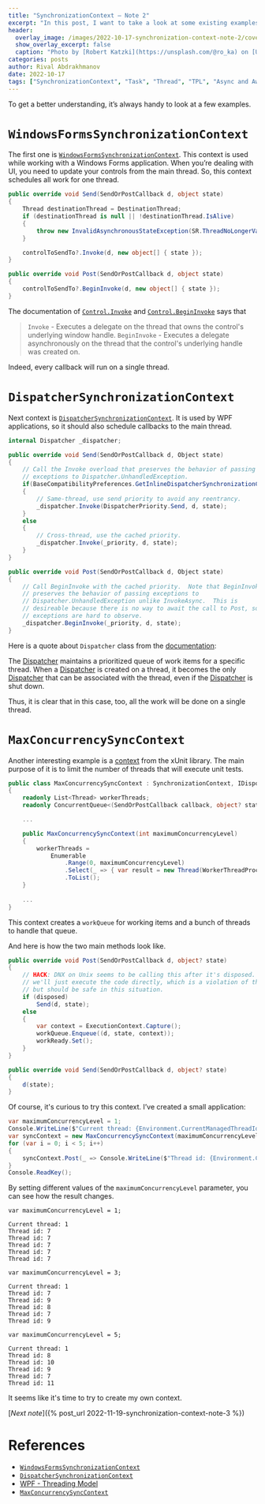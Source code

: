```yaml
---
title: "SynchronizationContext — Note 2"
excerpt: "In this post, I want to take a look at some existing examples of SynchronizationContext."
header:
  overlay_image: /images/2022-10-17-synchronization-context-note-2/cover.jpg
  show_overlay_excerpt: false
  caption: "Photo by [Robert Katzki](https://unsplash.com/@ro_ka) on [Unsplash](https://unsplash.com)"
categories: posts
author: Rival Abdrakhmanov
date: 2022-10-17
tags: ["SynchronizationContext", "Task", "Thread", "TPL", "Async and Await"]
---
```

To get a better understanding, it’s always handy to look at a few examples.

# `WindowsFormsSynchronizationContext`

The first one
is [`WindowsFormsSynchronizationContext`](https://github.com/dotnet/winforms/blob/main/src/System.Windows.Forms/src/System/Windows/Forms/WindowsFormsSynchronizationContext.cs).
This context is used while working with a Windows Forms application. When you’re dealing with UI, you need to update
your controls from the main thread. So, this context schedules all work for one thread.

```csharp
public override void Send(SendOrPostCallback d, object state)
{
    Thread destinationThread = DestinationThread;
    if (destinationThread is null || !destinationThread.IsAlive)
    {
        throw new InvalidAsynchronousStateException(SR.ThreadNoLongerValid);
    }

    controlToSendTo?.Invoke(d, new object[] { state });
}

public override void Post(SendOrPostCallback d, object state)
{
    controlToSendTo?.BeginInvoke(d, new object[] { state });
}
```

The documentation
of [`Control.Invoke`](https://learn.microsoft.com/en-us/dotnet/api/system.windows.forms.control.invoke?view=windowsdesktop-6.0)
and [`Control.BeginInvoke`](https://learn.microsoft.com/en-us/dotnet/api/system.windows.forms.control.begininvoke?view=windowsdesktop-6.0)
says that

> `Invoke` - Executes a delegate on the thread that owns the control's underlying window handle.
`BeginInvoke` - Executes a delegate asynchronously on the thread that the control's underlying handle was created on.

Indeed, every callback will run on a single thread.

# `DispatcherSynchronizationContext`

Next context
is [`DispatcherSynchronizationContext`](https://github.com/dotnet/wpf/blob/main/src/Microsoft.DotNet.Wpf/src/WindowsBase/System/Windows/Threading/DispatcherSynchronizationContext.cs).
It is used by WPF applications, so it should also schedule callbacks to the main thread.

```csharp
internal Dispatcher _dispatcher;

public override void Send(SendOrPostCallback d, Object state)
{
    // Call the Invoke overload that preserves the behavior of passing
    // exceptions to Dispatcher.UnhandledException.  
    if(BaseCompatibilityPreferences.GetInlineDispatcherSynchronizationContextSend() && _dispatcher.CheckAccess())
    {
        // Same-thread, use send priority to avoid any reentrancy.
        _dispatcher.Invoke(DispatcherPriority.Send, d, state);
    }
    else
    {
        // Cross-thread, use the cached priority.
        _dispatcher.Invoke(_priority, d, state);
    }
}

public override void Post(SendOrPostCallback d, Object state)
{
    // Call BeginInvoke with the cached priority.  Note that BeginInvoke
    // preserves the behavior of passing exceptions to
    // Dispatcher.UnhandledException unlike InvokeAsync.  This is
    // desireable because there is no way to await the call to Post, so
    // exceptions are hard to observe.
    _dispatcher.BeginInvoke(_priority, d, state);
}
```

Here is a quote about `Dispatcher` class from
the [documentation](https://learn.microsoft.com/en-us/dotnet/api/system.windows.threading.dispatcher?view=windowsdesktop-6.0):

>
The [Dispatcher](https://learn.microsoft.com/en-us/dotnet/api/system.windows.threading.dispatcher?view=windowsdesktop-6.0)
maintains a prioritized queue of work items for a specific thread.
When
a [Dispatcher](https://learn.microsoft.com/en-us/dotnet/api/system.windows.threading.dispatcher?view=windowsdesktop-6.0)
is created on a thread, it becomes the
only [Dispatcher](https://learn.microsoft.com/en-us/dotnet/api/system.windows.threading.dispatcher?view=windowsdesktop-6.0)
that can be associated with the thread, even if
the [Dispatcher](https://learn.microsoft.com/en-us/dotnet/api/system.windows.threading.dispatcher?view=windowsdesktop-6.0)
is shut down.

Thus, it is clear that in this case, too, all the work will be done on a single thread.

# `MaxConcurrencySyncContext`

Another interesting example is
a [context](https://github.com/xunit/xunit/blob/main/src/xunit.v3.core/Sdk/MaxConcurrencySyncContext.cs) from the xUnit
library. The main purpose of it is to limit the number of threads that will execute unit tests.

```csharp
public class MaxConcurrencySyncContext : SynchronizationContext, IDisposable
{
    readonly List<Thread> workerThreads;
    readonly ConcurrentQueue<(SendOrPostCallback callback, object? state, ExecutionContext? context)> workQueue = new();

    ...

    public MaxConcurrencySyncContext(int maximumConcurrencyLevel)
    {
        workerThreads =
            Enumerable
                .Range(0, maximumConcurrencyLevel)
                .Select(_ => { var result = new Thread(WorkerThreadProc); result.Start(); return result; })
                .ToList();
    }
    
    ...
}
```

This context creates a `workQueue` for working items and a bunch of threads to handle that queue.

And here is how the two main methods look like.

```csharp
public override void Post(SendOrPostCallback d, object? state)
{
    // HACK: DNX on Unix seems to be calling this after it's disposed. In that case,
    // we'll just execute the code directly, which is a violation of the contract
    // but should be safe in this situation.
    if (disposed)
        Send(d, state);
    else
    {
        var context = ExecutionContext.Capture();
        workQueue.Enqueue((d, state, context));
        workReady.Set();
    }
}

public override void Send(SendOrPostCallback d, object? state)
{
    d(state);
}
```

Of course, it's curious to try this context. I’ve created a small application:

```csharp
var maximumConcurrencyLevel = 1;
Console.WriteLine($"Current thread: {Environment.CurrentManagedThreadId}");
var syncContext = new MaxConcurrencySyncContext(maximumConcurrencyLevel);
for (var i = 0; i < 5; i++)
{
    syncContext.Post(_ => Console.WriteLine($"Thread id: {Environment.CurrentManagedThreadId}"), null);
}
Console.ReadKey();
```

By setting different values of the `maximumConcurrencyLevel` parameter, you can see how the result changes.

`var maximumConcurrencyLevel = 1;`

```
Current thread: 1
Thread id: 7
Thread id: 7
Thread id: 7
Thread id: 7
Thread id: 7
```

`var maximumConcurrencyLevel = 3;`

```
Current thread: 1
Thread id: 7
Thread id: 9
Thread id: 8
Thread id: 7
Thread id: 9
```

`var maximumConcurrencyLevel = 5;`

```
Current thread: 1
Thread id: 8
Thread id: 10
Thread id: 9
Thread id: 7
Thread id: 11
```

It seems like it's time to try to create my own context.

[*Next note*]({% post_url 2022-11-19-synchronization-context-note-3 %})

# References

- [`WindowsFormsSynchronizationContext`](https://github.com/dotnet/winforms/blob/main/src/System.Windows.Forms/src/System/Windows/Forms/WindowsFormsSynchronizationContext.cs)
- [`DispatcherSynchronizationContext`](https://github.com/dotnet/wpf/blob/main/src/Microsoft.DotNet.Wpf/src/WindowsBase/System/Windows/Threading/DispatcherSynchronizationContext.cs)
- [WPF - Threading Model](https://learn.microsoft.com/en-us/dotnet/desktop/wpf/advanced/threading-model)
- [`MaxConcurrencySyncContext`](https://github.com/xunit/xunit/blob/main/src/xunit.v3.core/Sdk/MaxConcurrencySyncContext.cs)